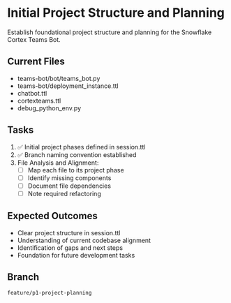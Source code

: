 # Initial Project Structure and Planning

Establish foundational project structure and planning for the Snowflake Cortex Teams Bot.

## Current Files
- teams-bot/bot/teams_bot.py
- teams-bot/deployment_instance.ttl
- chatbot.ttl
- cortexteams.ttl
- debug_python_env.py

## Tasks
1. ✅ Initial project phases defined in session.ttl
2. ✅ Branch naming convention established
3. File Analysis and Alignment:
   - [ ] Map each file to its project phase
   - [ ] Identify missing components
   - [ ] Document file dependencies
   - [ ] Note required refactoring

## Expected Outcomes
- Clear project structure in session.ttl
- Understanding of current codebase alignment
- Identification of gaps and next steps
- Foundation for future development tasks

## Branch
`feature/p1-project-planning` 